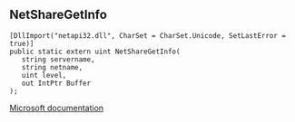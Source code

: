 ## NetShareGetInfo

```
[DllImport("netapi32.dll", CharSet = CharSet.Unicode, SetLastError = true)]
public static extern uint NetShareGetInfo(
   string servername,
   string netname,
   uint level,
   out IntPtr Buffer
);
```

[Microsoft documentation](https://docs.microsoft.com/en-us/windows/win32/api/lmshare/nf-lmshare-netsharegetinfo)
